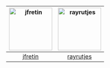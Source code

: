 [<img alt="jfretin" src="https://avatars2.githubusercontent.com/u/120841?v=4&s=117" width="117">](https://github.com/jfretin) |[<img alt="rayrutjes" src="https://avatars0.githubusercontent.com/u/5570853?v=4&s=117" width="117">](https://github.com/rayrutjes) |
:---: |:---: |
[jfretin](https://github.com/jfretin) |[rayrutjes](https://github.com/rayrutjes) |


